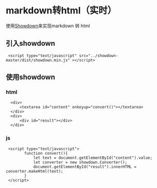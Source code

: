 # markdown转html（实时）
使用[Showdown](https://github.com/zzchong/markdown/tree/master/showdown-master "Showdown")来实现markdown 转 html

## 引入showdown
````
 <script type="text/javascript" src="../showdown-master/dist/showdown.min.js" ></script>
````

## 使用showdown
### html
````
  <div>
      <textarea id="content" onkeyup="convert()"></textarea>
  </div>
  <div>
      <div id="result"></div>
  </div>
````
### js
````
 <script type="text/javascript">
        function convert(){
            let text = document.getElementById("content").value;
            let converter = new showdown.Converter();
            document.getElementById("result").innerHTML = converter.makeHtml(text);
        }
 </script>
````

